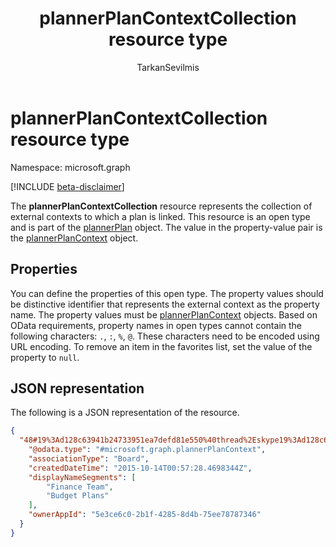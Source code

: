 ﻿---
title: "plannerPlanContextCollection resource type"
description: "The **plannerPlanContextCollection** resource represents the collection of external contexts to which a plan is linked. This resource is an open type and is part of the plannerPlan object. The value in the property-value pair is the plannerPlanContext object."
localization_priority: Normal
author: "TarkanSevilmis"
ms.prod: "planner"
doc_type: resourcePageType
---

# plannerPlanContextCollection resource type

Namespace: microsoft.graph

[!INCLUDE [beta-disclaimer](../../includes/beta-disclaimer.md)]

The **plannerPlanContextCollection** resource represents the collection of external contexts to which a plan is linked. This resource is an open type and is part of the [plannerPlan](plannerplan.md) object. The value in the property-value pair is the [plannerPlanContext](plannerplancontext.md) object.

## Properties

You can define the properties of this open type. The property values should be distinctive identifier that represents the external context as the property name. 
The property values must be [plannerPlanContext](plannerplancontext.md) objects. Based on OData requirements, property names in open types cannot contain the following characters: `.`, `:`, `%`, `@`. These characters need to be encoded using URL encoding. To remove an item in the favorites list, set the value of the property to `null`.

## JSON representation

The following is a JSON representation of the resource.

<!-- {
  "blockType": "resource",
  "optionalProperties": [

  ],
  "@odata.type": "microsoft.graph.plannerPlanContextCollection"
}-->

```json
{
  "48#19%3Ad128c63941b24733951ea7defd81e550%40thread%2Eskype19%3Ad128c63941b24733951ea7defd81e550%40thread%2Eskype": {
    "@odata.type": "#microsoft.graph.plannerPlanContext",
    "associationType": "Board",
    "createdDateTime": "2015-10-14T00:57:28.4698344Z",
    "displayNameSegments": [
        "Finance Team",
        "Budget Plans"
    ],
    "ownerAppId": "5e3ce6c0-2b1f-4285-8d4b-75ee78787346"
  }
}
```

<!-- uuid: 8fcb5dbc-d5aa-4681-8e31-b001d5168d79
2015-10-25 14:57:30 UTC -->

<!--
{
  "type": "#page.annotation",
  "description": "plannerPlanContextCollection resource",
  "keywords": "",
  "section": "documentation",
  "tocPath": "",
  "suppressions": []
}
-->
